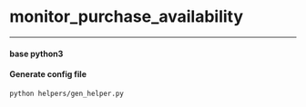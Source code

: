 # monitor_purchase_availability 
---

#### base python3 

#### Generate config file
```
python helpers/gen_helper.py
```